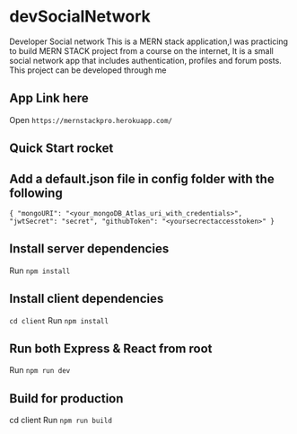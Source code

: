 # devSocialNetwork
Developer Social network 
This is a MERN stack application,I was practicing to build MERN STACK project from a course on the internet,
It is a small social network app that includes authentication, profiles and forum posts.
This project can be developed through me

## App Link here
Open `https://mernstackpro.herokuapp.com/`

## Quick Start rocket

## Add a default.json file in config folder with the following

`{
  "mongoURI": "<your_mongoDB_Atlas_uri_with_credentials>",
  "jwtSecret": "secret",
  "githubToken": "<yoursecrectaccesstoken>"
}`


## Install server dependencies

Run `npm install`


## Install client dependencies

`cd client`
Run `npm install`

## Run both Express & React from root

Run `npm run dev`

## Build for production

cd client
Run `npm run build`
